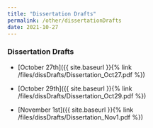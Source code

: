 ```yaml
---
title: "Dissertation Drafts"
permalink: /other/dissertationDrafts
date: 2021-10-27
---
```



### Dissertation Drafts

 + [October 27th]({{ site.baseurl }}{% link /files/dissDrafts/Dissertation_Oct27.pdf %})

 + [October 29th]({{ site.baseurl }}{% link /files/dissDrafts/Dissertation_Oct29.pdf %})

 + [November 1st]({{ site.baseurl }}{% link /files/dissDrafts/Dissertation_Nov1.pdf %})
